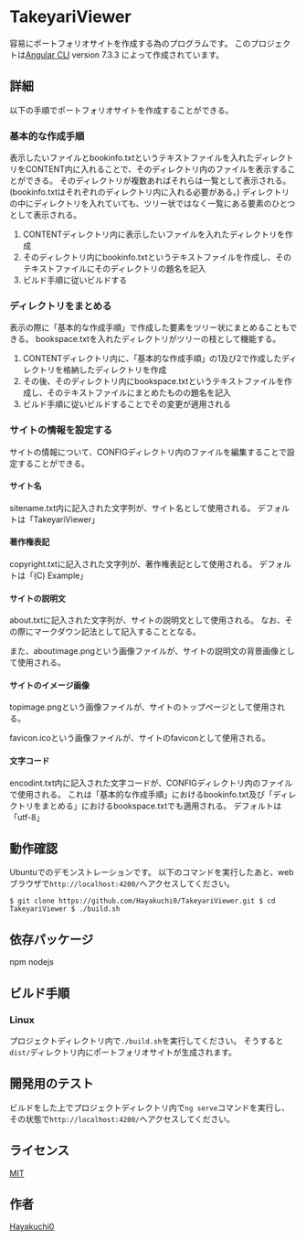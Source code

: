 # TakeyariViewer

容易にポートフォリオサイトを作成する為のプログラムです。
このプロジェクトは[Angular CLI](https://github.com/angular/angular-cli) version 7.3.3 によって作成されています。

## 詳細

以下の手順でポートフォリオサイトを作成することができる。

### 基本的な作成手順

表示したいファイルとbookinfo.txtというテキストファイルを入れたディレクトリをCONTENT内に入れることで、そのディレクトリ内のファイルを表示することができる。
そのディレクトリが複数あればそれらは一覧として表示される。(bookinfo.txtはそれぞれのディレクトリ内に入れる必要がある。)
ディレクトリの中にディレクトリを入れていても、ツリー状ではなく一覧にある要素のひとつとして表示される。

1. CONTENTディレクトリ内に表示したいファイルを入れたディレクトリを作成
2. そのディレクトリ内にbookinfo.txtというテキストファイルを作成し、そのテキストファイルにそのディレクトリの題名を記入
3. ビルド手順に従いビルドする

### ディレクトリをまとめる

表示の際に「基本的な作成手順」で作成した要素をツリー状にまとめることもできる。
bookspace.txtを入れたディレクトリがツリーの枝として機能する。

1. CONTENTディレクトリ内に、「基本的な作成手順」の1及び2で作成したディレクトリを格納したディレクトリを作成
2. その後、そのディレクトリ内にbookspace.txtというテキストファイルを作成し、そのテキストファイルにまとめたものの題名を記入
3. ビルド手順に従いビルドすることでその変更が適用される

### サイトの情報を設定する

サイトの情報について、CONFIGディレクトリ内のファイルを編集することで設定することができる。

#### サイト名

sitename.txt内に記入された文字列が、サイト名として使用される。
デフォルトは「TakeyariViewer」

#### 著作権表記

copyright.txtに記入された文字列が、著作権表記として使用される。
デフォルトは「(C) Example」

#### サイトの説明文

about.txtに記入された文字列が、サイトの説明文として使用される。
なお、その際にマークダウン記法として記入することとなる。

また、aboutimage.pngという画像ファイルが、サイトの説明文の背景画像として使用される。

#### サイトのイメージ画像

topimage.pngという画像ファイルが、サイトのトップページとして使用される。

favicon.icoという画像ファイルが、サイトのfaviconとして使用される。

#### 文字コード

encodint.txt内に記入された文字コードが、CONFIGディレクトリ内のファイルで使用される。
これは「基本的な作成手順」におけるbookinfo.txt及び「ディレクトリをまとめる」におけるbookspace.txtでも適用される。
デフォルトは「utf-8」

## 動作確認

Ubuntuでのデモンストレーションです。
以下のコマンドを実行したあと、webブラウザで`http://localhost:4200/`へアクセスしてください。

`
$ git clone https://github.com/Hayakuchi0/TakeyariViewer.git
$ cd TakeyariViewer
$ ./build.sh
`


## 依存パッケージ

npm nodejs

## ビルド手順

### Linux

プロジェクトディレクトリ内で`./build.sh`を実行してください。
そうすると`dist/`ディレクトリ内にポートフォリオサイトが生成されます。

## 開発用のテスト

ビルドをした上でプロジェクトディレクトリ内で`ng serve`コマンドを実行し、その状態で`http://localhost:4200/`へアクセスしてください。

## ライセンス

[MIT](https://github.com/Hayakuchi0/TakeyariViewer/blob/master/LICENSE)

## 作者

[Hayakuchi0](https://github.com/Hayakuchi0/)
